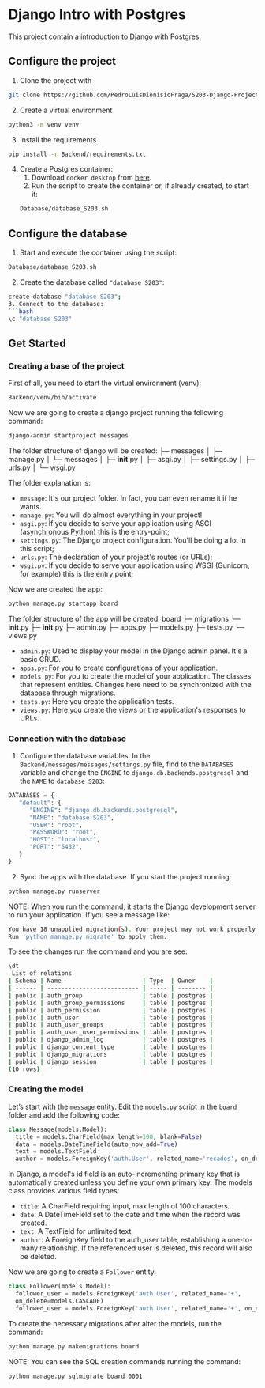 # Django Intro with Postgres

This project contain a introduction to Django with Postgres.

## Configure the project

1. Clone the project with
```bash
git clone https://github.com/PedroLuisDionisioFraga/S203-Django-Project.git
```
2. Create a virtual environment
```bash
python3 -m venv venv
```
3. Install the requirements
```bash
pip install -r Backend/requirements.txt
```
4. Create a Postgres container:
   1. Download `docker desktop` from [here](https://www.docker.com/products/docker-desktop).
   2. Run the script to create the container or, if already created, to start it:
   ```bash
   Database/database_S203.sh
   ```

## Configure the database
1. Start and execute the container using the script:
```bash
Database/database_S203.sh
```
2. Create the database called `"database S203"`:
```bash
create database "database S203";
3. Connect to the database:
```bash
\c "database S203"
```

## Get Started

### Creating a base of the project
First of all, you need to start the virtual environment (venv):
```bash
Backend/venv/bin/activate
```
Now we are going to create a django project running the following command:
```bash
django-admin startproject messages
```
The folder structure of django will be created:
├─ messages
│  ├─ manage.py
│  └─ messages
│     ├─ __init__.py
│     ├─ asgi.py
│     ├─ settings.py
│     ├─ urls.py
│     └─ wsgi.py

The folder explanation is:
- `message`: It's our project folder. In fact, you can even rename it if he wants.
- `manage.py`: You will do almost everything in your project!
- `asgi.py`: If you decide to serve your application using ASGI (asynchronous Python) this is the
entry-point;
- `settings.py`: The Django project configuration. You'll be doing a lot in this script;
- `urls.py`: The declaration of your project's routes (or URLs);
- `wsgi.py`: If you decide to serve your application using WSGI (Gunicorn, for example) this
is the entry point;

Now we are created the app:
```bash
python manage.py startapp board
```
The folder structure of the app will be created:
board
  ├─ migrations
  └─ __init__.py
  ├─ __init__.py
  ├─ admin.py
  ├─ apps.py
  ├─ models.py
  ├─ tests.py
  └─ views.py

- `admin.py`: Used to display your model in the Django admin panel. It's a basic CRUD.
- `apps.py`: For you to create configurations of your application.
- `models.py`: For you to create the model of your application. The classes that represent entities. Changes here need to be synchronized with the database through migrations.
- `tests.py`: Here you create the application tests.
- `views.py`: Here you create the views or the application's responses to URLs.

### Connection with the database

1. Configure the database variables:
In the `Backend/messages/messages/settings.py` file, find to the `DATABASES` variable and change the `ENGINE` to `django.db.backends.postgresql` and the `NAME` to `database S203`:
```python
DATABASES = {
   "default": {
      "ENGINE": "django.db.backends.postgresql",
      "NAME": "database S203",
      "USER": "root",
      "PASSWORD": "root",
      "HOST": "localhost",
      "PORT": "5432",
   }
}
```

2. Sync the apps with the database.
If you start the project running:
```bash
python manage.py runserver
```

NOTE: When you run the command, it starts the Django development server to run your application. If you see a message like:
```bash
You have 18 unapplied migration(s). Your project may not work properly until you apply the migrations for app(s): admin, auth, contenttypes, sessions.
Run 'python manage.py migrate' to apply them.
```
To see the changes run the command and you are see:
```bash
\dt
 List of relations
| Schema | Name                       | Type  | Owner    |
| ------ | -------------------------- | ----- | -------- |
| public | auth_group                 | table | postgres |
| public | auth_group_permissions     | table | postgres |
| public | auth_permission            | table | postgres |
| public | auth_user                  | table | postgres |
| public | auth_user_groups           | table | postgres |
| public | auth_user_user_permissions | table | postgres |
| public | django_admin_log           | table | postgres |
| public | django_content_type        | table | postgres |
| public | django_migrations          | table | postgres |
| public | django_session             | table | postgres |
(10 rows)
```


### Creating the model
Let’s start with the `message` entity. Edit the `models.py` script in the `board` folder and add the following code:
```python
class Message(models.Model):
  title = models.CharField(max_length=100, blank=False)
  data = models.DateTimeField(auto_now_add=True)
  text = models.TextField
  author = models.ForeignKey('auth.User', related_name='recados', on_delete=models.CASCADE)
```

In Django, a model's id field is an auto-incrementing primary key that is automatically created unless you define your own primary key. The models class provides various field types:

* `title`: A CharField requiring input, max length of 100 characters.
* `date`: A DateTimeField set to the date and time when the record was created.
* `text`: A TextField for unlimited text.
* `author`: A ForeignKey field to the auth_user table, establishing a one-to-many relationship. If the referenced user is deleted, this record will also be deleted.

Now we are going to create a `Follower` entity.
```python
class Follower(models.Model):
  follower_user = models.ForeignKey('auth.User', related_name='+',
  on_delete=models.CASCADE)
  followed_user = models.ForeignKey('auth.User', related_name='+', on_delete=models.CASCADE)
```

To create the necessary migrations after alter the models, run the command:
```bash
python manage.py makemigrations board
```

NOTE: You can see the SQL creation commands running the command:
```bash
python manage.py sqlmigrate board 0001
```